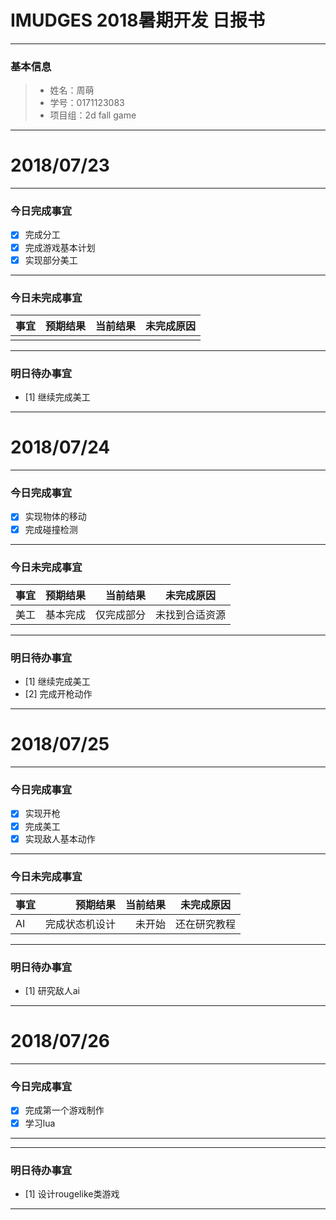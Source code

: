 # IMUDGES 2018暑期开发 日报书
-------

### 基本信息
> * 姓名：周萌
> * 学号：0171123083
> * 项目组：2d fall game

-------


# 2018/07/23

-------

### 今日完成事宜
- [x]  完成分工
- [x]  完成游戏基本计划
- [x]  实现部分美工

-----
### 今日未完成事宜


| 事宜     |预期结果| 当前结果  | 未完成原因   | 
| --------   | -----:  | -----:  | :----:  |
|    |   |   |   |


------
### 明日待办事宜
- [1] 继续完成美工
-------


# 2018/07/24

-------

### 今日完成事宜
- [x]  实现物体的移动
- [x]  完成碰撞检测

-----
### 今日未完成事宜


| 事宜     |预期结果| 当前结果  | 未完成原因   | 
| --------   | -----:  | -----:  | :----:  |
|美工        |基本完成   |仅完成部分   |未找到合适资源   |


------
### 明日待办事宜
- [1] 继续完成美工
- [2] 完成开枪动作
-------


# 2018/07/25

-------

### 今日完成事宜
- [x]  实现开枪
- [x]  完成美工
- [x]  实现敌人基本动作

-----
### 今日未完成事宜


| 事宜     |预期结果| 当前结果  | 未完成原因   | 
| --------   | -----:  | -----:  | :----:  |
|AI        |完成状态机设计   |未开始   |还在研究教程   |


------
### 明日待办事宜
- [1] 研究敌人ai
-------


# 2018/07/26

-------

### 今日完成事宜
- [x]  完成第一个游戏制作
- [x]  学习lua

-----


------
### 明日待办事宜
- [1] 设计rougelike类游戏
-------
